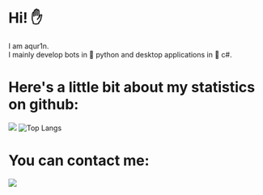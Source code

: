 # Hi! ✋
I am aqur1n.                           
I mainly develop bots in 🐍 python and desktop applications in 💠 c#.

# Here's a little bit about my statistics on github:
![](https://github-readme-stats.vercel.app/api?username=aqur1n&show_icons=true&theme=tokyonight)
![Top Langs](https://github-readme-stats.vercel.app/api/top-langs/?username=aqur1n&layout=compact&theme=tokyonight)

# You can contact me:
[![](https://discord.c99.nl/widget/theme-2/655426922561404958.png)](https://discord.gg/HbtSHsWv4b)
